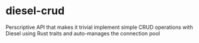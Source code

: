 # diesel-crud

Perscriptive API that makes it trivial implement simple CRUD operations with Diesel using Rust traits and auto-manages the connection pool
